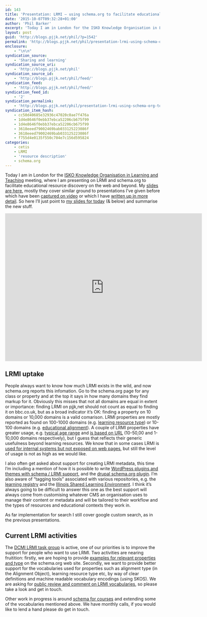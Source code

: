 ```yaml
---
id: 143
title: 'Presentation: LRMI – using schema.org to facilitate educational resource discovery on the web and beyond'
date: '2015-10-07T09:32:28+01:00'
author: 'Phil Barker'
excerpt: 'Today I am in London for the ISKO Knowledge Organisation in Learning and Teaching meeting, where I am presenting on LRMI and schema.org to facilitate educational resource discovery on the web and beyond. My slides are here, mostly they cover similar ground to presentations I&rsquo;ve given before which have been captured on video or which &hellip; <a href="http://blogs.pjjk.net/phil/presentation-lrmi-using-schema-org-to-facilitate-educational-resource-discovery-on-the-web-and-beyond/">Continue reading <span>Presentation: LRMI &ndash; using schema.org to facilitate educational resource discovery on the web and beyond</span> <span>&rarr;</span></a>'
layout: post
guid: 'http://blogs.pjjk.net/phil/?p=1542'
permalink: 'http://blogs.pjjk.net/phil/presentation-lrmi-using-schema-org-to-facilitate-educational-resource-discovery-on-the-web-and-beyond/'
enclosure:
    - "\n\n"
syndication_source:
    - 'Sharing and learning'
syndication_source_uri:
    - 'http://blogs.pjjk.net/phil'
syndication_source_id:
    - 'http://blogs.pjjk.net/phil/feed/'
syndication_feed:
    - 'http://blogs.pjjk.net/phil/feed/'
syndication_feed_id:
    - '2'
syndication_permalink:
    - 'http://blogs.pjjk.net/phil/presentation-lrmi-using-schema-org-to-facilitate-educational-resource-discovery-on-the-web-and-beyond/'
syndication_item_hash:
    - cc50d40685e32936c47020c0ae7f476a
    - 1d4e8646f0ebb37ebca52206cb675f99
    - 1d4e8646f0ebb37ebca52206cb675f99
    - 3618eeed79002469bab033125223086f
    - 3618eeed79002469bab033125223086f
    - f755d4e0135f550c704e7c156d595824
categories:
    - cetis
    - LRMI
    - 'resource description'
    - schema.org
---
```


Today I am in London for the [ISKO Knowledge Organisation in Learning and Teaching](http://www.iskouk.org/content/knowledge-organization-learning-and-teaching) meeting, where I am presenting on LRMI and schema.org to facilitate educational resource discovery on the web and beyond. My [slides are here](https://drive.google.com/open?id=1fmeb4IMYOlFOvK3YReHIl6AehNF-6RrSO1qfsjKHLWI), mostly they cover similar ground to presentations I’ve given before which have been [captured on video](http://videolectures.net/ocwc2014_barker_schema/) or which I have [written up in more detail](http://blogs.pjjk.net/phil/lrmi-learning-resource-metadata-on-the-web-from-the-lile2015-workshop/). So here I’ll just point to [my slides for today](https://docs.google.com/presentation/d/1fmeb4IMYOlFOvK3YReHIl6AehNF-6RrSO1qfsjKHLWI/edit?usp=sharing) (&amp; below) and summarise the new stuff.

<iframe allowfullscreen="true" frameborder="0" height="480" mozallowfullscreen="true" src="https://docs.google.com/presentation/d/1fmeb4IMYOlFOvK3YReHIl6AehNF-6RrSO1qfsjKHLWI/embed?start=false&loop=false&%23038;delayms=3000" webkitallowfullscreen="true" width="640"></iframe>

## LRMI uptake

People always want to know how much LRMI exists in the wild, and now schema.org reports this infomation. Go to the schema.org page for any class or property and at the top it says in how many domains they find markup for it. Obviously this misses that not all domains are equal in extent or importance: finding LRMI on pjjk,net should not count as equal to finding it on bbc.co.uk, but as a broad indicator it’s OK: finding a property on 10 domains or 10,000 domains is a valid comarison. LRMI properties are mostly reported as found on 100-1000 domains (e.g. [learning resource type](http://schema.org/learningResourceType)) or 10-100 domains (e.g. [educational alignment](http://schema.org/educationalAlignment)). A couple of LRMI properties have greater usage, e.g. [typical age range](http://schema.org/typicalAgeRange) and [is based on URL](http://schema.org/isBasedOnUrl) (10-50,00 and 1-10,000 domains respectively), but I guess that reflects their generic usefulness beyond learning resources. We know that in some cases LRMI is [used for internal systems but not exposed on web pages](http://publications.cetis.org.uk/2014/1007), but still the level of usage is not as high as we would like.

I also often get asked about support for creating LRMI metadata, this time I’m including a mention of how it is possible to write [WordPress plugins and themes with schema / LRMI support](http://blogs.pjjk.net/phil/wordpress-as-a-semantic-web-platform/), and the [drupal schema.org plugin](https://www.drupal.org/project/schemaorg). I’m also aware of “tagging tools” associated with various repositories, e.g. the [learning registry](http://learningregistry.org/) and the [Illinois Shared Learning Environment](https://ioer.ilsharedlearning.org/). I think it’s always going to be difficult to answer this one as the best support will always come from customising whatever CMS an organisation uses to manage their content or metadata and will be tailored to their workflow and the types of resources and educational contexts they work in.

As far implementation for search I still cover google custom search, as in the previous presentations.

## Current LRMI activities

The [DCMI LRMI task group](http://wiki.dublincore.org/index.php/AB-Comm/ed/LRMI/TG) is active, one of our priorities is to improve the support for people who want to use LRMI. Two activities are nearing fruitition: firstly, we are hoping to provide [examples for relevant properties and type](http://blogs.pjjk.net/phil/lrmi-examples-for-schema-org/) on the schema.org web site. Secondly, we want to provide better support for the vocabularies used for properties such as alignment type (in the Alignment Object), learning resource type etc, by way of clear definitions and machine readable vocabulary encodings (using SKOS). We are asking for [public review and comment on LRMI vocabularies](https://groups.google.com/forum/#!topic/lrmi/JgmUWSm0JJY), so please take a look and get in touch.

Other work in progress is around [schema for courses](https://docs.google.com/document/d/1U-s5HjNkWUtIoLAHjRcUZljBWEdHQIupk-KscAEIbFA/edit?usp=sharing) and extending some of the vocabularies mentioned above. We have monthly calls, if you would like to lend a hand please do get in touch.